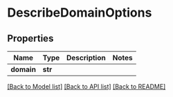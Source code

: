 # DescribeDomainOptions

## Properties
Name | Type | Description | Notes
------------ | ------------- | ------------- | -------------
**domain** | **str** |  | 

[[Back to Model list]](../README.md#documentation-for-models) [[Back to API list]](../README.md#documentation-for-api-endpoints) [[Back to README]](../README.md)


